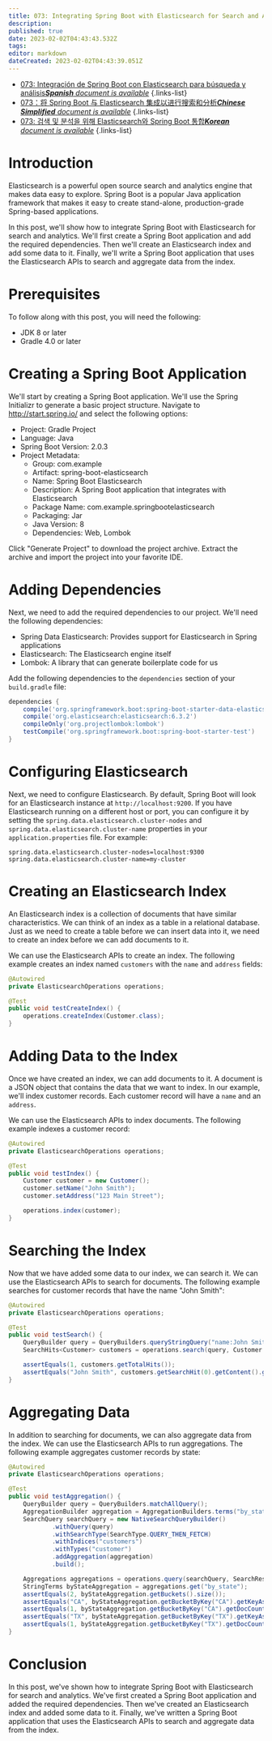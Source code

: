 ```yaml
---
title: 073: Integrating Spring Boot with Elasticsearch for Search and Analytics
description: 
published: true
date: 2023-02-02T04:43:43.532Z
tags: 
editor: markdown
dateCreated: 2023-02-02T04:43:39.051Z
---
```


- [073: Integración de Spring Boot con Elasticsearch para búsqueda y análisis***Spanish** document is available*](/es/Knowledge-base/Spring-Boot/Learning/073-integrating-spring-boot-with-elasticsearch-for-search-and-analytics)
{.links-list}
- [073：将 Spring Boot 与 Elasticsearch 集成以进行搜索和分析***Chinese Simplified** document is available*](/zh/Knowledge-base/Spring-Boot/Learning/073-integrating-spring-boot-with-elasticsearch-for-search-and-analytics)
{.links-list}
- [073: 검색 및 분석을 위해 Elasticsearch와 Spring Boot 통합***Korean** document is available*](/ko/Knowledge-base/Spring-Boot/Learning/073-integrating-spring-boot-with-elasticsearch-for-search-and-analytics)
{.links-list}


# Introduction

Elasticsearch is a powerful open source search and analytics engine that makes data easy to explore. Spring Boot is a popular Java application framework that makes it easy to create stand-alone, production-grade Spring-based applications.

In this post, we'll show how to integrate Spring Boot with Elasticsearch for search and analytics. We'll first create a Spring Boot application and add the required dependencies. Then we'll create an Elasticsearch index and add some data to it. Finally, we'll write a Spring Boot application that uses the Elasticsearch APIs to search and aggregate data from the index.

# Prerequisites

To follow along with this post, you will need the following:

- JDK 8 or later
- Gradle 4.0 or later

# Creating a Spring Boot Application

We'll start by creating a Spring Boot application. We'll use the Spring Initializr to generate a basic project structure. Navigate to http://start.spring.io/ and select the following options:

- Project: Gradle Project
- Language: Java
- Spring Boot Version: 2.0.3
- Project Metadata:
  - Group: com.example
  - Artifact: spring-boot-elasticsearch
  - Name: Spring Boot Elasticsearch
  - Description: A Spring Boot application that integrates with Elasticsearch
  - Package Name: com.example.springbootelasticsearch
  - Packaging: Jar
  - Java Version: 8
  - Dependencies: Web, Lombok

Click "Generate Project" to download the project archive. Extract the archive and import the project into your favorite IDE.

# Adding Dependencies

Next, we need to add the required dependencies to our project. We'll need the following dependencies:

- Spring Data Elasticsearch: Provides support for Elasticsearch in Spring applications
- Elasticsearch: The Elasticsearch engine itself
- Lombok: A library that can generate boilerplate code for us

Add the following dependencies to the `dependencies` section of your `build.gradle` file:

```groovy
dependencies {
    compile('org.springframework.boot:spring-boot-starter-data-elasticsearch')
    compile('org.elasticsearch:elasticsearch:6.3.2')
    compileOnly('org.projectlombok:lombok')
    testCompile('org.springframework.boot:spring-boot-starter-test')
}
```

# Configuring Elasticsearch

Next, we need to configure Elasticsearch. By default, Spring Boot will look for an Elasticsearch instance at `http://localhost:9200`. If you have Elasticsearch running on a different host or port, you can configure it by setting the `spring.data.elasticsearch.cluster-nodes` and `spring.data.elasticsearch.cluster-name` properties in your `application.properties` file. For example:

```properties
spring.data.elasticsearch.cluster-nodes=localhost:9300
spring.data.elasticsearch.cluster-name=my-cluster
```

# Creating an Elasticsearch Index

An Elasticsearch index is a collection of documents that have similar characteristics. We can think of an index as a table in a relational database. Just as we need to create a table before we can insert data into it, we need to create an index before we can add documents to it.

We can use the Elasticsearch APIs to create an index. The following example creates an index named `customers` with the `name` and `address` fields:

```java
@Autowired
private ElasticsearchOperations operations;

@Test
public void testCreateIndex() {
    operations.createIndex(Customer.class);
}
```

# Adding Data to the Index

Once we have created an index, we can add documents to it. A document is a JSON object that contains the data that we want to index. In our example, we'll index customer records. Each customer record will have a `name` and an `address`.

We can use the Elasticsearch APIs to index documents. The following example indexes a customer record:

```java
@Autowired
private ElasticsearchOperations operations;

@Test
public void testIndex() {
    Customer customer = new Customer();
    customer.setName("John Smith");
    customer.setAddress("123 Main Street");

    operations.index(customer);
}
```

# Searching the Index

Now that we have added some data to our index, we can search it. We can use the Elasticsearch APIs to search for documents. The following example searches for customer records that have the name "John Smith":

```java
@Autowired
private ElasticsearchOperations operations;

@Test
public void testSearch() {
    QueryBuilder query = QueryBuilders.queryStringQuery("name:John Smith");
    SearchHits<Customer> customers = operations.search(query, Customer.class);

    assertEquals(1, customers.getTotalHits());
    assertEquals("John Smith", customers.getSearchHit(0).getContent().getName());
}
```

# Aggregating Data

In addition to searching for documents, we can also aggregate data from the index. We can use the Elasticsearch APIs to run aggregations. The following example aggregates customer records by state:

```java
@Autowired
private ElasticsearchOperations operations;

@Test
public void testAggregation() {
    QueryBuilder query = QueryBuilders.matchAllQuery();
    AggregationBuilder aggregation = AggregationBuilders.terms("by_state").field("address.state");
    SearchQuery searchQuery = new NativeSearchQueryBuilder()
            .withQuery(query)
            .withSearchType(SearchType.QUERY_THEN_FETCH)
            .withIndices("customers")
            .withTypes("customer")
            .addAggregation(aggregation)
            .build();

    Aggregations aggregations = operations.query(searchQuery, SearchResponse::getAggregations);
    StringTerms byStateAggregation = aggregations.get("by_state");
    assertEquals(2, byStateAggregation.getBuckets().size());
    assertEquals("CA", byStateAggregation.getBucketByKey("CA").getKeyAsString());
    assertEquals(1, byStateAggregation.getBucketByKey("CA").getDocCount());
    assertEquals("TX", byStateAggregation.getBucketByKey("TX").getKeyAsString());
    assertEquals(1, byStateAggregation.getBucketByKey("TX").getDocCount());
}
```

# Conclusion

In this post, we've shown how to integrate Spring Boot with Elasticsearch for search and analytics. We've first created a Spring Boot application and added the required dependencies. Then we've created an Elasticsearch index and added some data to it. Finally, we've written a Spring Boot application that uses the Elasticsearch APIs to search and aggregate data from the index.
